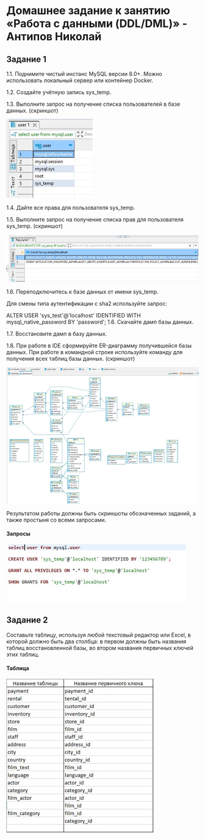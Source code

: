 # Домашнее задание к занятию «Работа с данными (DDL/DML)» - Антипов Николай

## Задание 1
1.1. Поднимите чистый инстанс MySQL версии 8.0+. Можно использовать локальный сервер или контейнер Docker.

1.2. Создайте учётную запись sys_temp.

1.3. Выполните запрос на получение списка пользователей в базе данных. (скриншот)

![1](https://github.com/NikolayAntipov/DB_12-02/blob/main/img/1.jpg)

1.4. Дайте все права для пользователя sys_temp.

1.5. Выполните запрос на получение списка прав для пользователя sys_temp. (скриншот)

![2](https://github.com/NikolayAntipov/DB_12-02/blob/main/img/2.jpg)

1.6. Переподключитесь к базе данных от имени sys_temp.

Для смены типа аутентификации с sha2 используйте запрос:

ALTER USER 'sys_test'@'localhost' IDENTIFIED WITH mysql_native_password BY 'password';
1.6. Cкачайте дамп базы данных.

1.7. Восстановите дамп в базу данных.

1.8. При работе в IDE сформируйте ER-диаграмму получившейся базы данных. При работе в командной строке используйте команду для получения всех таблиц базы данных. (скриншот)

![2](https://github.com/NikolayAntipov/DB_12-02/blob/main/img/3.JPG)

Результатом работы должны быть скриншоты обозначенных заданий, а также простыня со всеми запросами.

#### Запросы

![comm](https://github.com/NikolayAntipov/DB_12-02/blob/main/img/commands.JPG)

## Задание 2
Составьте таблицу, используя любой текстовый редактор или Excel, в которой должно быть два столбца: в первом должны быть названия таблиц восстановленной базы, во втором названия первичных ключей этих таблиц. 

#### Таблица

![table](https://github.com/NikolayAntipov/DB_12-02/blob/main/img/tab.JPG)
